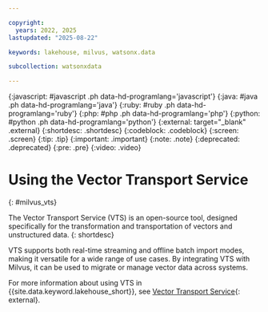 ```yaml
---

copyright:
  years: 2022, 2025
lastupdated: "2025-08-22"

keywords: lakehouse, milvus, watsonx.data

subcollection: watsonxdata

---
```


{:javascript: #javascript .ph data-hd-programlang='javascript'}
{:java: #java .ph data-hd-programlang='java'}
{:ruby: #ruby .ph data-hd-programlang='ruby'}
{:php: #php .ph data-hd-programlang='php'}
{:python: #python .ph data-hd-programlang='python'}
{:external: target="_blank" .external}
{:shortdesc: .shortdesc}
{:codeblock: .codeblock}
{:screen: .screen}
{:tip: .tip}
{:important: .important}
{:note: .note}
{:deprecated: .deprecated}
{:pre: .pre}
{:video: .video}

# Using the Vector Transport Service
{: #milvus_vts}

The Vector Transport Service (VTS) is an open-source tool, designed specifically for the transformation and transportation of vectors and unstructured data.
{: shortdesc}

VTS supports both real-time streaming and offline batch import modes, making it versatile for a wide range of use cases. By integrating VTS with Milvus, it can be used to migrate or manage vector data across systems.

For more information about using VTS in  {{site.data.keyword.lakehouse_short}}, see [Vector Transport Service](https://community.ibm.com/community/user/blogs/gifi-siby/2025/07/14/vts-vector-transport-service){: external}.
